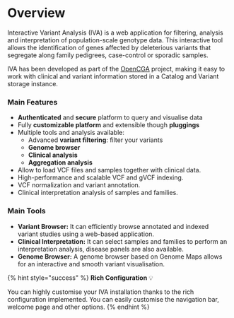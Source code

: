 # Overview

Interactive Variant Analysis \(IVA\) is a web application for filtering, analysis and interpretation of population-scale genotype data. This interactive tool allows the identification of genes affected by deleterious variants that segregate along family pedigrees, case-control or sporadic samples.

IVA has been developed as part of the [OpenCGA](http://docs.opencb.org/display/opencga/Welcome+to+OpenCGA) project, making it easy to work with clinical and variant information stored in a Catalog and Variant storage instance.

### Main Features

* **Authenticated** and **secure** platform to query and visualise data
* Fully **customizable platform** and extensible though **pluggings**
* Multiple tools and analysis available:
  * Advanced **variant filtering**: filter your variants 
  * **Genome browser**
  * **Clinical analysis**
  * **Aggregation analysis**
* Allow to load VCF files and samples together with clinical data.
* High-performance and scalable VCF and gVCF indexing.
* VCF normalization and variant annotation.
* Clinical interpretation analysis of samples and families.

### Main Tools

* **Variant Browser:** It can efficiently browse annotated and indexed variant studies using a web-based application.
* **Clinical Interpretation:** It can select samples and families to perform an interpretation analysis, disease panels are also available.
* **Genome Browser:** A genome browser based on Genome Maps allows for an interactive and smooth variant visualisation.

{% hint style="success" %}
  **Rich Configuration** 💡  

You can highly customise your IVA installation thanks to the rich configuration implemented. You can easily customise the navigation bar, welcome page and other options.
{% endhint %}











